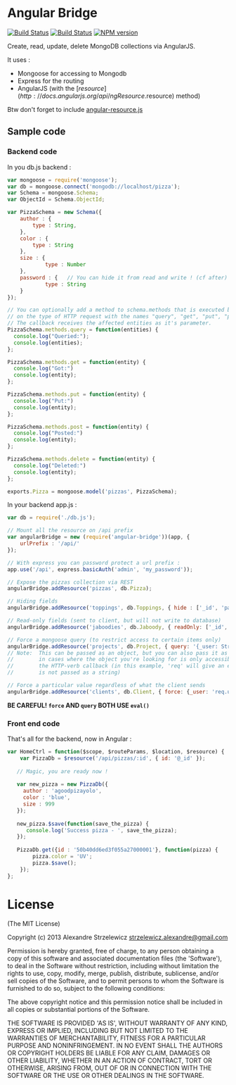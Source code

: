 # Angular Bridge

[![Build Status](https://travis-ci.org/Unitech/angular-bridge.png)](https://travis-ci.org/Unitech/angular-bridge)
[![Build Status](https://david-dm.org/Unitech/angular-bridge.png)](https://david-dm.org/Unitech/angular-bridge)
[![NPM version](https://badge.fury.io/js/angular-bridge.png)](http://badge.fury.io/js/angular-bridge)

Create, read, update, delete MongoDB collections via AngularJS.

It uses : 

- Mongoose for accessing to Mongodb
- Express for the routing
- AngularJS (with the [$resource](http://docs.angularjs.org/api/ngResource.$resource) method)

Btw don't forget to include [angular-resource.js](http://code.angularjs.org/1.1.5/angular-resource.js)

## Sample code

### Backend code

In you db.js backend : 

```javascript
var mongoose = require('mongoose');
var db = mongoose.connect('mongodb://localhost/pizza');
var Schema = mongoose.Schema;
var ObjectId = Schema.ObjectId;

var PizzaSchema = new Schema({
    author : {
	    type : String,
    },
    color : {
	    type : String
    },
    size : {
            type : Number
    },  
    password : {   // You can hide it from read and write ! (cf after)
            type : String 
    }
});

// You can optionally add a method to schema.methods that is executed based
// on the type of HTTP request with the names "query", "get", "put", "post", and "delete"
// The callback receives the affected entities as it's parameter.
PizzaSchema.methods.query = function(entities) {
  console.log("Queried:");
  console.log(entities);
};

PizzaSchema.methods.get = function(entity) {
  console.log("Got:")
  console.log(entity);
};

PizzaSchema.methods.put = function(entity) {
  console.log("Put:")
  console.log(entity);
};

PizzaSchema.methods.post = function(entity) {
  console.log("Posted:")
  console.log(entity);
};

PizzaSchema.methods.delete = function(entity) {
  console.log("Deleted:")
  console.log(entity);
};

exports.Pizza = mongoose.model('pizzas', PizzaSchema);
```

In your backend app.js :

```javascript
var db = require('./db.js');

// Mount all the resource on /api prefix
var angularBridge = new (require('angular-bridge'))(app, {
    urlPrefix : '/api/'
});

// With express you can password protect a url prefix :
app.use('/api', express.basicAuth('admin', 'my_password'));

// Expose the pizzas collection via REST
angularBridge.addResource('pizzas', db.Pizza);

// Hiding fields
angularBridge.addResource('toppings', db.Toppings, { hide : ['_id', 'password']});

// Read-only fields (sent to client, but will not write to database)
angularBridge.addResource('jaboodies', db.Jaboody, { readOnly: ['_id', 'cantChangeMe']});

// Force a mongoose query (to restrict access to certain items only)
angularBridge.addResource('projects', db.Project, { query: '{_user: String(req.user._id)}'});
// Note:  This can be passed as an object, but you can also pass it as a string
//        in cases where the object you're looking for is only accessible within
//        the HTTP-verb callback (in this example, 'req' will give an error if it
//        is not passed as a string)

// Force a particular value regardless of what the client sends
angularBridge.addResource('clients', db.Client, { force: {_user: 'req.user._id' }});
```

**BE CAREFUL!  `force` AND `query` BOTH USE `eval()`**

### Front end code
That's all for the backend, now in Angular :

```javascript
var HomeCtrl = function($scope, $routeParams, $location, $resource) {
    var PizzaDb = $resource('/api/pizzas/:id', { id: '@_id' }); 
   
   // Magic, you are ready now !
   
   var new_pizza = new PizzaDb({
     author : 'agoodpizayolo',
     color : 'blue',
     size : 999
   });
   
   new_pizza.$save(function(save_the_pizza) {
      console.log('Success pizza - ', save_the_pizza);
   });
   
   PizzaDb.get({id : '50b40dd6ed3f055a27000001'}, function(pizza) {
    	pizza.color = 'UV';
    	pizza.$save();
    });
};
```

# License

(The MIT License)

Copyright (c) 2013 Alexandre Strzelewicz <strzelewicz.alexandre@gmail.com>

Permission is hereby granted, free of charge, to any person obtaining a copy of this software and associated documentation files (the 'Software'), to deal in the Software without restriction, including without limitation the rights to use, copy, modify, merge, publish, distribute, sublicense, and/or sell copies of the Software, and to permit persons to whom the Software is furnished to do so, subject to the following conditions:

The above copyright notice and this permission notice shall be included in all copies or substantial portions of the Software.

THE SOFTWARE IS PROVIDED 'AS IS', WITHOUT WARRANTY OF ANY KIND, EXPRESS OR IMPLIED, INCLUDING BUT NOT LIMITED TO THE WARRANTIES OF MERCHANTABILITY, FITNESS FOR A PARTICULAR PURPOSE AND NONINFRINGEMENT. IN NO EVENT SHALL THE AUTHORS OR COPYRIGHT HOLDERS BE LIABLE FOR ANY CLAIM, DAMAGES OR OTHER LIABILITY, WHETHER IN AN ACTION OF CONTRACT, TORT OR OTHERWISE, ARISING FROM, OUT OF OR IN CONNECTION WITH THE SOFTWARE OR THE USE OR OTHER DEALINGS IN THE SOFTWARE.

